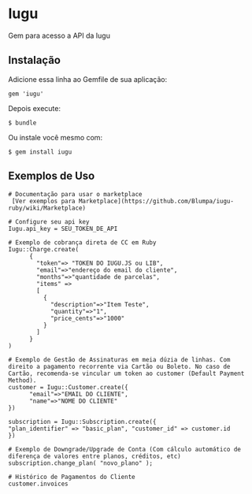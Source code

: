# Iugu

Gem para acesso a API da Iugu

## Instalação

Adicione essa linha ao Gemfile de sua aplicação:

    gem 'iugu'

Depois execute:

    $ bundle

Ou instale você mesmo com:

    $ gem install iugu

## Exemplos de Uso

~~~
# Documentação para usar o marketplace
 [Ver exemplos para Marketplace](https://github.com/Blumpa/iugu-ruby/wiki/Marketplace)

# Configure seu api key
Iugu.api_key = SEU_TOKEN_DE_API

# Exemplo de cobrança direta de CC em Ruby
Iugu::Charge.create(
      {
        "token"=> "TOKEN DO IUGU.JS ou LIB",
        "email"=>"endereço do email do cliente",
        "months"=>"quantidade de parcelas",
        "items" => 
        [
          {
            "description"=>"Item Teste",
            "quantity"=>"1",
            "price_cents"=>"1000"
          }
        ]
      }
)

# Exemplo de Gestão de Assinaturas em meia dúzia de linhas. Com direito a pagamento recorrente via Cartão ou Boleto. No caso de Cartão, recomenda-se vincular um token ao customer (Default Payment Method).
customer = Iugu::Customer.create({
      "email"=>"EMAIL DO CLIENTE",
      "name"=>"NOME DO CLIENTE"
})

subscription = Iugu::Subscription.create({
"plan_identifier" => "basic_plan", "customer_id" => customer.id
})

# Exemplo de Downgrade/Upgrade de Conta (Com cálculo automático de diferença de valores entre planos, créditos, etc)
subscription.change_plan( "novo_plano" );

# Histórico de Pagamentos do Cliente
customer.invoices
~~~
